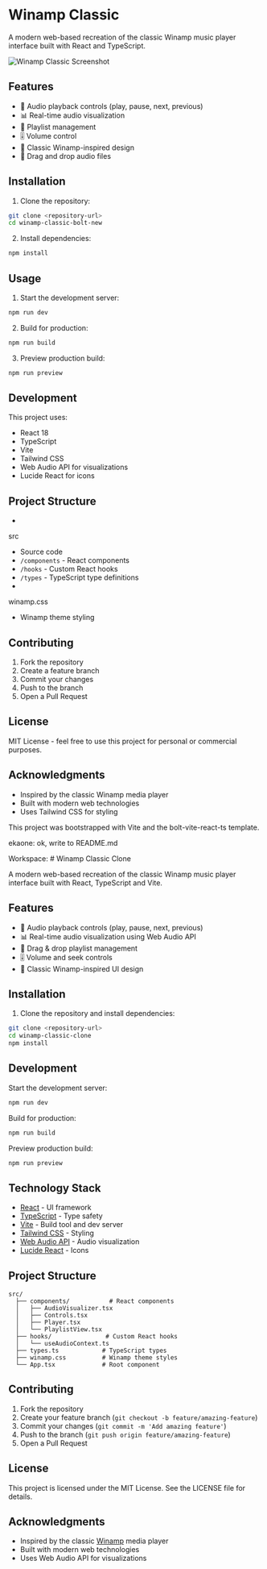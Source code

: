 # Winamp Classic

A modern web-based recreation of the classic Winamp music player interface built with React and TypeScript.

![Winamp Classic Screenshot](https://res.cloudinary.com/ddjsyskef/image/upload/v1731383115/repository/y2elanzbmgdrob7oduzg.png)

## Features

- 🎵 Audio playback controls (play, pause, next, previous)
- 📊 Real-time audio visualization
- 📝 Playlist management
- 🎚️ Volume control
- 🎨 Classic Winamp-inspired design
- 📱 Drag and drop audio files

## Installation

1. Clone the repository:
```sh
git clone <repository-url>
cd winamp-classic-bolt-new
```

2. Install dependencies:
```sh
npm install
```

## Usage

1. Start the development server:
```sh
npm run dev
```

2. Build for production:
```sh
npm run build
```

3. Preview production build:
```sh
npm run preview
```

## Development

This project uses:
- React 18
- TypeScript
- Vite
- Tailwind CSS
- Web Audio API for visualizations
- Lucide React for icons

## Project Structure

- 

src

 - Source code
  - `/components` - React components
  - `/hooks` - Custom React hooks
  - `/types` - TypeScript type definitions
  - 

winamp.css

 - Winamp theme styling

## Contributing

1. Fork the repository
2. Create a feature branch
3. Commit your changes
4. Push to the branch
5. Open a Pull Request

## License

MIT License - feel free to use this project for personal or commercial purposes.

## Acknowledgments

- Inspired by the classic Winamp media player
- Built with modern web technologies
- Uses Tailwind CSS for styling

This project was bootstrapped with Vite and the bolt-vite-react-ts template.

ekaone: ok, write to README.md

Workspace: # Winamp Classic Clone

A modern web-based recreation of the classic Winamp music player interface built with React, TypeScript and Vite.

## Features

- 🎵 Audio playback controls (play, pause, next, previous) 
- 📊 Real-time audio visualization using Web Audio API
- 📝 Drag & drop playlist management
- 🎚️ Volume and seek controls
- 🎨 Classic Winamp-inspired UI design

## Installation

1. Clone the repository and install dependencies:
```sh
git clone <repository-url>
cd winamp-classic-clone
npm install
```

## Development

Start the development server:
```sh
npm run dev
```

Build for production:
```sh
npm run build
```

Preview production build:
```sh
npm run preview
```

## Technology Stack

- [React](https://react.dev/) - UI framework
- [TypeScript](https://www.typescriptlang.org/) - Type safety
- [Vite](https://vitejs.dev/) - Build tool and dev server
- [Tailwind CSS](https://tailwindcss.com/) - Styling
- [Web Audio API](https://developer.mozilla.org/en-US/docs/Web/API/Web_Audio_API) - Audio visualization
- [Lucide React](https://lucide.dev/) - Icons

## Project Structure

```
src/
  ├── components/           # React components
  │   ├── AudioVisualizer.tsx
  │   ├── Controls.tsx
  │   ├── Player.tsx
  │   └── PlaylistView.tsx
  ├── hooks/               # Custom React hooks
  │   └── useAudioContext.ts
  ├── types.ts            # TypeScript types
  ├── winamp.css          # Winamp theme styles
  └── App.tsx             # Root component
```

## Contributing

1. Fork the repository
2. Create your feature branch (`git checkout -b feature/amazing-feature`)
3. Commit your changes (`git commit -m 'Add amazing feature'`)
4. Push to the branch (`git push origin feature/amazing-feature`)
5. Open a Pull Request

## License

This project is licensed under the MIT License. See the LICENSE file for details.

## Acknowledgments

- Inspired by the classic [Winamp](https://winamp.com/) media player
- Built with modern web technologies
- Uses Web Audio API for visualizations